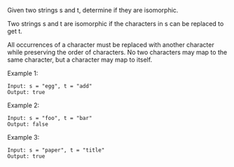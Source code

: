 Given two strings s and t, determine if they are isomorphic.

Two strings s and t are isomorphic if the characters in s can be replaced to get t.

All occurrences of a character must be replaced with another character while preserving the order of characters. No two characters may map to the same character, but a character may map to itself.

 

Example 1:

    Input: s = "egg", t = "add"
    Output: true

Example 2:

    Input: s = "foo", t = "bar"
    Output: false

Example 3:

    Input: s = "paper", t = "title"
    Output: true
